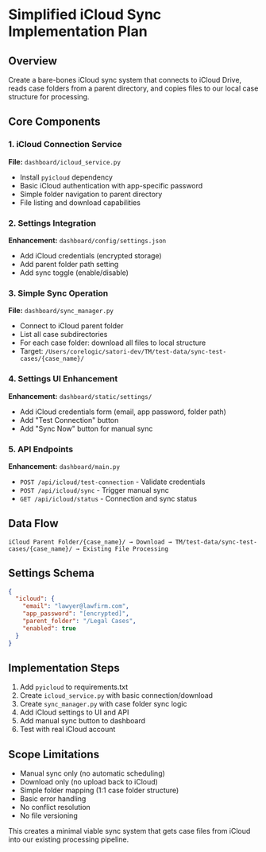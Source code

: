 # Simplified iCloud Sync Implementation Plan

## Overview
Create a bare-bones iCloud sync system that connects to iCloud Drive, reads case folders from a parent directory, and copies files to our local case structure for processing.

## Core Components

### 1. iCloud Connection Service
**File:** `dashboard/icloud_service.py`
- Install `pyicloud` dependency
- Basic iCloud authentication with app-specific password
- Simple folder navigation to parent directory
- File listing and download capabilities

### 2. Settings Integration
**Enhancement:** `dashboard/config/settings.json`
- Add iCloud credentials (encrypted storage)
- Add parent folder path setting
- Add sync toggle (enable/disable)

### 3. Simple Sync Operation
**File:** `dashboard/sync_manager.py`
- Connect to iCloud parent folder
- List all case subdirectories
- For each case folder: download all files to local structure
- Target: `/Users/corelogic/satori-dev/TM/test-data/sync-test-cases/{case_name}/`

### 4. Settings UI Enhancement
**Enhancement:** `dashboard/static/settings/`
- Add iCloud credentials form (email, app password, folder path)
- Add "Test Connection" button
- Add "Sync Now" button for manual sync

### 5. API Endpoints
**Enhancement:** `dashboard/main.py`
- `POST /api/icloud/test-connection` - Validate credentials
- `POST /api/icloud/sync` - Trigger manual sync
- `GET /api/icloud/status` - Connection and sync status

## Data Flow
```
iCloud Parent Folder/{case_name}/ → Download → TM/test-data/sync-test-cases/{case_name}/ → Existing File Processing
```

## Settings Schema
```json
{
  "icloud": {
    "email": "lawyer@lawfirm.com",
    "app_password": "[encrypted]",
    "parent_folder": "/Legal Cases",
    "enabled": true
  }
}
```

## Implementation Steps
1. Add `pyicloud` to requirements.txt
2. Create `icloud_service.py` with basic connection/download
3. Create `sync_manager.py` with case folder sync logic
4. Add iCloud settings to UI and API
5. Add manual sync button to dashboard
6. Test with real iCloud account

## Scope Limitations
- Manual sync only (no automatic scheduling)
- Download only (no upload back to iCloud)
- Simple folder mapping (1:1 case folder structure)
- Basic error handling
- No conflict resolution
- No file versioning

This creates a minimal viable sync system that gets case files from iCloud into our existing processing pipeline.